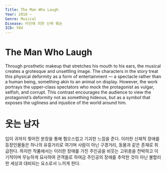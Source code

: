```yaml
---
Title: The Man Who Laugh
Year: 2018 ~
Genre: Musical
Disease: 타인에 의한 신체 훼손
ICD: Y04
---
```


# The Man Who Laugh

Through prosthetic makeup that stretches his mouth to his ears, the musical creates a grotesque and unsettling image. The characters in the story treat this physical deformity as a form of entertainment — a spectacle rather than a human being, something akin to an animal on display. However, the work portrays the upper-class spectators who mock the protagonist as vulgar, selfish, and corrupt. This contrast encourages the audience to view the protagonist’s deformity not as something hideous, but as a symbol that exposes the ugliness and injustice of the world around him.

# 웃는 남자

입이 귀까지 찢어진 분장을 통해 혐오스럽고 기괴한 느낌을 준다. 이러한 신체적 장애를 등장인물들은 하나의 유흥거리로 여기며 사람이 아닌 구경거리, 동물과 같은 존재로 취급한다. 하지만 작품에서는 이러한 장애를 가진 주인공을 비웃는 고위층을 천박하고 이기적이며 무능하게 묘사하여 관객들로 하여금 주인공의 장애를 추악한 것이 아닌 불합리한 세상과 대비되는 요소로서 느끼게 한다.  
